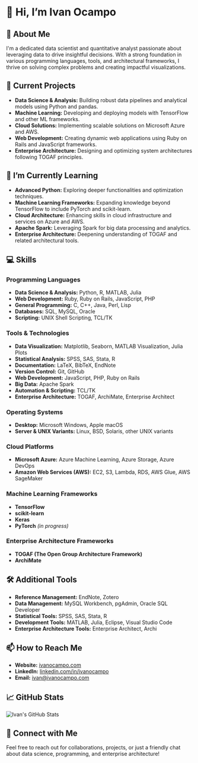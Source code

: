 # 👋 Hi, I’m Ivan Ocampo

## 🌟 About Me
I'm a dedicated data scientist and quantitative analyst passionate about leveraging data to drive insightful decisions. With a strong foundation in various programming languages, tools, and architectural frameworks, I thrive on solving complex problems and creating impactful visualizations.

## 🔭 Current Projects
- **Data Science & Analysis:** Building robust data pipelines and analytical models using Python and pandas.
- **Machine Learning:** Developing and deploying models with TensorFlow and other ML frameworks.
- **Cloud Solutions:** Implementing scalable solutions on Microsoft Azure and AWS.
- **Web Development:** Creating dynamic web applications using Ruby on Rails and JavaScript frameworks.
- **Enterprise Architecture:** Designing and optimizing system architectures following TOGAF principles.

## 🌱 I’m Currently Learning
- **Advanced Python:** Exploring deeper functionalities and optimization techniques.
- **Machine Learning Frameworks:** Expanding knowledge beyond TensorFlow to include PyTorch and scikit-learn.
- **Cloud Architecture:** Enhancing skills in cloud infrastructure and services on Azure and AWS.
- **Apache Spark:** Leveraging Spark for big data processing and analytics.
- **Enterprise Architecture:** Deepening understanding of TOGAF and related architectural tools.

## 💻 Skills

### **Programming Languages**
- **Data Science & Analysis:** Python, R, MATLAB, Julia
- **Web Development:** Ruby, Ruby on Rails, JavaScript, PHP
- **General Programming:** C, C++, Java, Perl, Lisp
- **Databases:** SQL, MySQL, Oracle
- **Scripting:** UNIX Shell Scripting, TCL/TK

### **Tools & Technologies**
- **Data Visualization:** Matplotlib, Seaborn, MATLAB Visualization, Julia Plots
- **Statistical Analysis:** SPSS, SAS, Stata, R
- **Documentation:** LaTeX, BibTeX, EndNote
- **Version Control:** Git, GitHub
- **Web Development:** JavaScript, PHP, Ruby on Rails
- **Big Data:** Apache Spark
- **Automation & Scripting:** TCL/TK
- **Enterprise Architecture:** TOGAF, ArchiMate, Enterprise Architect

### **Operating Systems**
- **Desktop:** Microsoft Windows, Apple macOS
- **Server & UNIX Variants:** Linux, BSD, Solaris, other UNIX variants

### **Cloud Platforms**
- **Microsoft Azure:** Azure Machine Learning, Azure Storage, Azure DevOps
- **Amazon Web Services (AWS):** EC2, S3, Lambda, RDS, AWS Glue, AWS SageMaker

### **Machine Learning Frameworks**
- **TensorFlow**
- **scikit-learn**
- **Keras**
- **PyTorch** *(in progress)*

### **Enterprise Architecture Frameworks**
- **TOGAF (The Open Group Architecture Framework)**
- **ArchiMate**

## 🛠 Additional Tools
- **Reference Management:** EndNote, Zotero
- **Data Management:** MySQL Workbench, pgAdmin, Oracle SQL Developer
- **Statistical Tools:** SPSS, SAS, Stata, R
- **Development Tools:** MATLAB, Julia, Eclipse, Visual Studio Code
- **Enterprise Architecture Tools:** Enterprise Architect, Archi

## 📫 How to Reach Me
- **Website:** [ivanocampo.com](https://ivanocampo.com)
- **LinkedIn:** [linkedin.com/in/ivanocampo](https://www.linkedin.com/in/ivanocampo)
- **Email:** [ivan@ivanocampo.com](mailto:ivan@ivanocampo.com)

## 📈 GitHub Stats
![Ivan's GitHub Stats](https://github-readme-stats.vercel.app/api?username=allitnils&show_icons=true&theme=dracula)

## 🧩 Connect with Me
Feel free to reach out for collaborations, projects, or just a friendly chat about data science, programming, and enterprise architecture!
